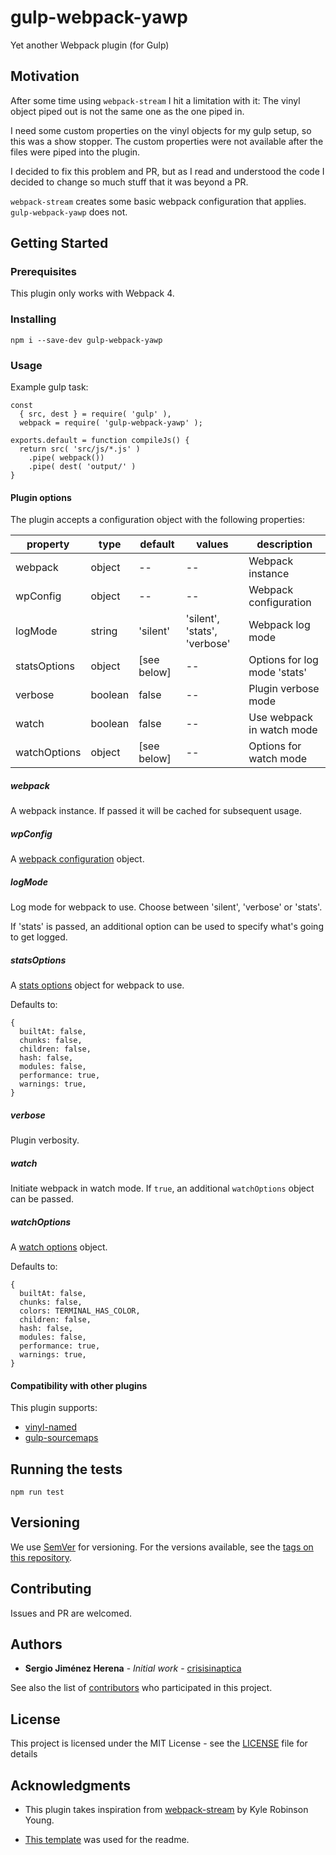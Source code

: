 # gulp-webpack-yawp

Yet another Webpack plugin (for Gulp)

## Motivation

After some time using `webpack-stream` I hit a limitation with it: The vinyl object piped out is not the same one as the one piped in.

I need some custom properties on the vinyl objects for my gulp setup, so this was a show stopper. The custom properties were not available after the files were piped into the plugin.

I decided to fix this problem and PR, but as I read and understood the code I decided to change so much stuff that it was beyond a PR.

`webpack-stream` creates some basic webpack configuration that applies. `gulp-webpack-yawp` does not.

## Getting Started

### Prerequisites

This plugin only works with Webpack 4.

### Installing

```
npm i --save-dev gulp-webpack-yawp
```

### Usage

Example gulp task:
```
const
  { src, dest } = require( 'gulp' ),
  webpack = require( 'gulp-webpack-yawp' );

exports.default = function compileJs() {
  return src( 'src/js/*.js' )
    .pipe( webpack())
    .pipe( dest( 'output/' )
}
```

#### Plugin options

The plugin accepts a configuration object with the following properties:

| property     	| type    	| default     	| values                       	| description                    	|
|--------------	|---------	|-------------	|------------------------------	|--------------------------------	|
| webpack      	|  object 	|      --     	|              --              	| Webpack instance              	|
| wpConfig     	|  object 	|      --     	|              --              	| Webpack configuration          	|
| logMode      	|  string 	|   'silent'  	| 'silent', 'stats', 'verbose' 	| Webpack log mode              	|
| statsOptions 	|  object 	| [see below] 	|              --              	| Options for log mode 'stats'   	|
| verbose      	| boolean 	|    false    	|              --              	| Plugin verbose mode              	|
| watch        	| boolean 	|    false    	|              --              	| Use webpack in watch mode      	|
| watchOptions 	|  object 	| [see below] 	|              --              	| Options for watch mode         	|

##### webpack
A webpack instance. If passed it will be cached for subsequent usage.

##### wpConfig
A [webpack configuration](https://webpack.js.org/configuration/) object.

##### logMode
Log mode for webpack to use. Choose between 'silent', 'verbose' or 'stats'.
 
If 'stats' is passed, an additional option can be used to specify what's going to get logged.

##### statsOptions
A [stats options](https://webpack.js.org/configuration/stats/#stats-options) object for webpack to use.

Defaults to:
```
{
  builtAt: false,
  chunks: false,
  children: false,
  hash: false,
  modules: false,
  performance: true,
  warnings: true,
}
```

##### verbose
Plugin verbosity.

##### watch
Initiate webpack in watch mode. If `true`, an additional `watchOptions` object can be passed.

##### watchOptions
A [watch options](https://webpack.js.org/configuration/watch/#watchoptions) object.

Defaults to:
```
{
  builtAt: false,
  chunks: false,
  colors: TERMINAL_HAS_COLOR,
  children: false,
  hash: false,
  modules: false,
  performance: true,
  warnings: true,
}
```
#### Compatibility with other plugins

This plugin supports:

* [vinyl-named](https://www.npmjs.com/package/vinyl-named)
* [gulp-sourcemaps](https://www.npmjs.com/package/gulp-sourcemaps)

## Running the tests

```
npm run test
```

## Versioning

We use [SemVer](http://semver.org/) for versioning. For the versions available, see the [tags on this repository](https://github.com/your/project/tags). 

## Contributing

Issues and PR are welcomed.

## Authors

* **Sergio Jiménez Herena** - *Initial work* - [crisisinaptica](https://github.com/crisisinaptica)

See also the list of [contributors](https://github.com/your/project/contributors) who participated in this project.

## License

This project is licensed under the MIT License - see the [LICENSE](LICENSE) file for details

## Acknowledgments

* This plugin takes inspiration from [webpack-stream](https://github.com/shama/webpack-stream) by Kyle Robinson Young.

* [This template](https://gist.github.com/PurpleBooth/109311bb0361f32d87a2) was used for the readme.
